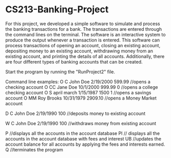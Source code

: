 # CS213-Banking-Project

For this project, we developed a simple software to simulate and process the banking transactions for a bank. The transactions are
entered through the command lines on the terminal. The software is an interactive system to produce the output
whenever a transaction is entered. This software can process transactions of opening an account, closing
an existing account, depositing money to an existing account, withdrawing money from an existing account, and printing
the details of all accounts. Additionally, there are four different types of banking accounts that can be created.

Start the program by running the "RunProject2" file.

Command line examples: 
O C John Doe 2/19/2000 599.99 //opens a checking account
O CC Jane Doe 10/1/2000 999.99 0 //opens a college checking account
O S april march 1/15/1987 1500 1 //opens a savings account
O MM Roy Brooks 10/31/1979 2909.10 //opens a Money Market account

D C John Doe 2/19/1990 100 //deposits money to existing account

W C John Doe 2/19/1990 100 //withdraws money from existing account

P    //displays all the accounts in the account database
PI     // displays all the accounts in the account database with fees and interest
UB    //updates the account balance for all accounts by applying the fees and interests earned.
Q     //terminates the program


